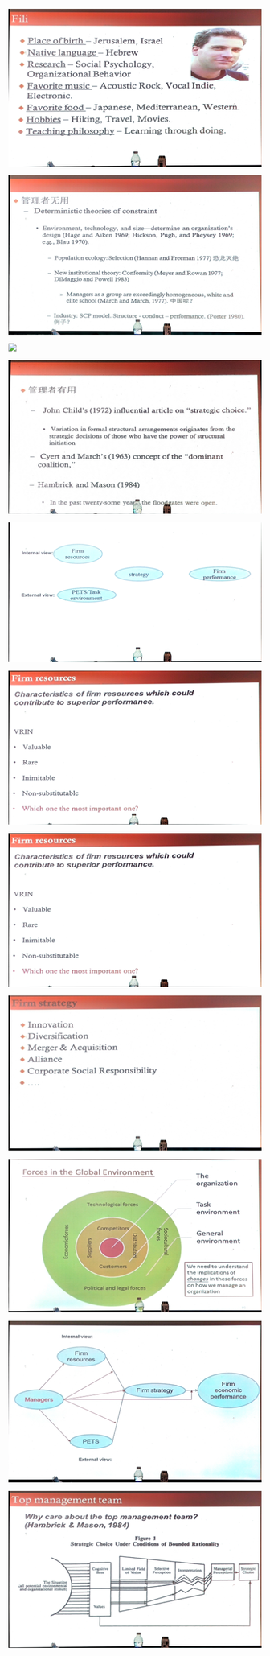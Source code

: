 ![](2020-11-01-10-49-33.png)

![](2020-11-01-10-50-39.png)

![](2020-11-01-10-50-59.png)

![](2020-11-01-10-51-48.png)

![](2020-11-01-10-52-00.png)

![](2020-11-01-10-52-11.png)

![](2020-11-01-10-54-17.png)

![](2020-11-01-10-54-27.png)

![](2020-11-01-10-54-45.png)

![](2020-11-01-10-54-53.png)

![](2020-11-01-11-00-26.png)